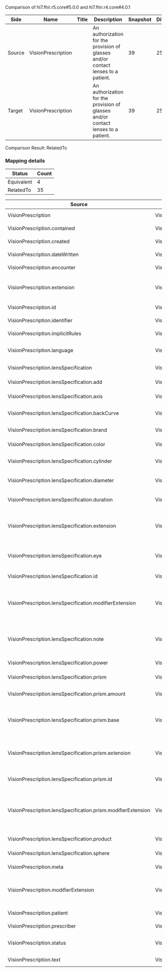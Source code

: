 Comparison of hl7.fhir.r5.core#5.0.0 and hl7.fhir.r4.core#4.0.1

| Side | Name | Title | Description | Snapshot | Differential |
| --- | --- | --- | --- | --- | --- |
| Source | VisionPrescription |  | An authorization for the provision of glasses and/or contact lenses to a patient. | 39 | 25 |
| Target | VisionPrescription |  | An authorization for the provision of glasses and/or contact lenses to a patient. | 39 | 25 |


Comparison Result: RelatedTo


### Mapping details

| Status | Count |
| ------ | ----- |
Equivalent | 4 |
RelatedTo | 35 |


| Source | Target | Status | Message |
| ------ | ------ | ------ | ------- |
| VisionPrescription | VisionPrescription | Equivalent | R5 `VisionPrescription` maps as Equivalent to R4 `VisionPrescription` |
| VisionPrescription.contained | VisionPrescription.contained | Equivalent | R5 `VisionPrescription.contained` maps as Equivalent to R4 `VisionPrescription.contained` |
| VisionPrescription.created | VisionPrescription.created | Equivalent | R5 `VisionPrescription.created` maps as Equivalent to R4 `VisionPrescription.created` |
| VisionPrescription.dateWritten | VisionPrescription.dateWritten | Equivalent | R5 `VisionPrescription.dateWritten` maps as Equivalent to R4 `VisionPrescription.dateWritten` |
| VisionPrescription.encounter | VisionPrescription.encounter | Equivalent | R5 `VisionPrescription.encounter` maps as Equivalent to R4 `VisionPrescription.encounter` |
| VisionPrescription.extension | VisionPrescription.extension | SourceIsBroaderThanTarget | R5 `VisionPrescription.extension` maps as SourceIsBroaderThanTarget to R4 `VisionPrescription.extension` - extension has change due to type change: R5 `extension` `Extension` maps as SourceIsBroaderThanTarget for R4 `extension` |
| VisionPrescription.id | VisionPrescription.id | Equivalent | R5 `VisionPrescription.id` maps as Equivalent to R4 `VisionPrescription.id` |
| VisionPrescription.identifier | VisionPrescription.identifier | Equivalent | R5 `VisionPrescription.identifier` maps as Equivalent to R4 `VisionPrescription.identifier` |
| VisionPrescription.implicitRules | VisionPrescription.implicitRules | Equivalent | R5 `VisionPrescription.implicitRules` maps as Equivalent to R4 `VisionPrescription.implicitRules` |
| VisionPrescription.language | VisionPrescription.language | RelatedTo | R5 `VisionPrescription.language` maps as RelatedTo to R4 `VisionPrescription.language` - language changed the binding strength from Required to Preferred |
| VisionPrescription.lensSpecification | VisionPrescription.lensSpecification | Equivalent | R5 `VisionPrescription.lensSpecification` maps as Equivalent to R4 `VisionPrescription.lensSpecification` |
| VisionPrescription.lensSpecification.add | VisionPrescription.lensSpecification.add | Equivalent | R5 `VisionPrescription.lensSpecification.add` maps as Equivalent to R4 `VisionPrescription.lensSpecification.add` |
| VisionPrescription.lensSpecification.axis | VisionPrescription.lensSpecification.axis | Equivalent | R5 `VisionPrescription.lensSpecification.axis` maps as Equivalent to R4 `VisionPrescription.lensSpecification.axis` |
| VisionPrescription.lensSpecification.backCurve | VisionPrescription.lensSpecification.backCurve | Equivalent | R5 `VisionPrescription.lensSpecification.backCurve` maps as Equivalent to R4 `VisionPrescription.lensSpecification.backCurve` |
| VisionPrescription.lensSpecification.brand | VisionPrescription.lensSpecification.brand | Equivalent | R5 `VisionPrescription.lensSpecification.brand` maps as Equivalent to R4 `VisionPrescription.lensSpecification.brand` |
| VisionPrescription.lensSpecification.color | VisionPrescription.lensSpecification.color | Equivalent | R5 `VisionPrescription.lensSpecification.color` maps as Equivalent to R4 `VisionPrescription.lensSpecification.color` |
| VisionPrescription.lensSpecification.cylinder | VisionPrescription.lensSpecification.cylinder | Equivalent | R5 `VisionPrescription.lensSpecification.cylinder` maps as Equivalent to R4 `VisionPrescription.lensSpecification.cylinder` |
| VisionPrescription.lensSpecification.diameter | VisionPrescription.lensSpecification.diameter | Equivalent | R5 `VisionPrescription.lensSpecification.diameter` maps as Equivalent to R4 `VisionPrescription.lensSpecification.diameter` |
| VisionPrescription.lensSpecification.duration | VisionPrescription.lensSpecification.duration | Equivalent | R5 `VisionPrescription.lensSpecification.duration` maps as Equivalent to R4 `VisionPrescription.lensSpecification.duration` |
| VisionPrescription.lensSpecification.extension | VisionPrescription.lensSpecification.extension | SourceIsBroaderThanTarget | R5 `VisionPrescription.lensSpecification.extension` maps as SourceIsBroaderThanTarget to R4 `VisionPrescription.lensSpecification.extension` - extension has change due to type change: R5 `extension` `Extension` maps as SourceIsBroaderThanTarget for R4 `extension` |
| VisionPrescription.lensSpecification.eye | VisionPrescription.lensSpecification.eye | Equivalent | R5 `VisionPrescription.lensSpecification.eye` maps as Equivalent to R4 `VisionPrescription.lensSpecification.eye` - eye has compatible required binding for code type: http://hl7.org/fhir/ValueSet/vision-eye-codes|5.0.0 and http://hl7.org/fhir/ValueSet/vision-eye-codes|4.0.1 (Equivalent) |
| VisionPrescription.lensSpecification.id | VisionPrescription.lensSpecification.id | Equivalent | R5 `VisionPrescription.lensSpecification.id` maps as Equivalent to R4 `VisionPrescription.lensSpecification.id` |
| VisionPrescription.lensSpecification.modifierExtension | VisionPrescription.lensSpecification.modifierExtension | SourceIsBroaderThanTarget | R5 `VisionPrescription.lensSpecification.modifierExtension` maps as SourceIsBroaderThanTarget to R4 `VisionPrescription.lensSpecification.modifierExtension` - modifierExtension has change due to type change: R5 `modifierExtension` `Extension` maps as SourceIsBroaderThanTarget for R4 `modifierExtension` |
| VisionPrescription.lensSpecification.note | VisionPrescription.lensSpecification.note | SourceIsBroaderThanTarget | R5 `VisionPrescription.lensSpecification.note` maps as SourceIsBroaderThanTarget to R4 `VisionPrescription.lensSpecification.note` - note has change due to type change: R5 `note` `Annotation` maps as SourceIsBroaderThanTarget for R4 `note` |
| VisionPrescription.lensSpecification.power | VisionPrescription.lensSpecification.power | Equivalent | R5 `VisionPrescription.lensSpecification.power` maps as Equivalent to R4 `VisionPrescription.lensSpecification.power` |
| VisionPrescription.lensSpecification.prism | VisionPrescription.lensSpecification.prism | Equivalent | R5 `VisionPrescription.lensSpecification.prism` maps as Equivalent to R4 `VisionPrescription.lensSpecification.prism` |
| VisionPrescription.lensSpecification.prism.amount | VisionPrescription.lensSpecification.prism.amount | Equivalent | R5 `VisionPrescription.lensSpecification.prism.amount` maps as Equivalent to R4 `VisionPrescription.lensSpecification.prism.amount` |
| VisionPrescription.lensSpecification.prism.base | VisionPrescription.lensSpecification.prism.base | Equivalent | R5 `VisionPrescription.lensSpecification.prism.base` maps as Equivalent to R4 `VisionPrescription.lensSpecification.prism.base` - base has compatible required binding for code type: http://hl7.org/fhir/ValueSet/vision-base-codes|5.0.0 and http://hl7.org/fhir/ValueSet/vision-base-codes|4.0.1 (Equivalent) |
| VisionPrescription.lensSpecification.prism.extension | VisionPrescription.lensSpecification.prism.extension | SourceIsBroaderThanTarget | R5 `VisionPrescription.lensSpecification.prism.extension` maps as SourceIsBroaderThanTarget to R4 `VisionPrescription.lensSpecification.prism.extension` - extension has change due to type change: R5 `extension` `Extension` maps as SourceIsBroaderThanTarget for R4 `extension` |
| VisionPrescription.lensSpecification.prism.id | VisionPrescription.lensSpecification.prism.id | Equivalent | R5 `VisionPrescription.lensSpecification.prism.id` maps as Equivalent to R4 `VisionPrescription.lensSpecification.prism.id` |
| VisionPrescription.lensSpecification.prism.modifierExtension | VisionPrescription.lensSpecification.prism.modifierExtension | SourceIsBroaderThanTarget | R5 `VisionPrescription.lensSpecification.prism.modifierExtension` maps as SourceIsBroaderThanTarget to R4 `VisionPrescription.lensSpecification.prism.modifierExtension` - modifierExtension has change due to type change: R5 `modifierExtension` `Extension` maps as SourceIsBroaderThanTarget for R4 `modifierExtension` |
| VisionPrescription.lensSpecification.product | VisionPrescription.lensSpecification.product | Equivalent | R5 `VisionPrescription.lensSpecification.product` maps as Equivalent to R4 `VisionPrescription.lensSpecification.product` |
| VisionPrescription.lensSpecification.sphere | VisionPrescription.lensSpecification.sphere | Equivalent | R5 `VisionPrescription.lensSpecification.sphere` maps as Equivalent to R4 `VisionPrescription.lensSpecification.sphere` |
| VisionPrescription.meta | VisionPrescription.meta | Equivalent | R5 `VisionPrescription.meta` maps as Equivalent to R4 `VisionPrescription.meta` |
| VisionPrescription.modifierExtension | VisionPrescription.modifierExtension | SourceIsBroaderThanTarget | R5 `VisionPrescription.modifierExtension` maps as SourceIsBroaderThanTarget to R4 `VisionPrescription.modifierExtension` - modifierExtension has change due to type change: R5 `modifierExtension` `Extension` maps as SourceIsBroaderThanTarget for R4 `modifierExtension` |
| VisionPrescription.patient | VisionPrescription.patient | Equivalent | R5 `VisionPrescription.patient` maps as Equivalent to R4 `VisionPrescription.patient` |
| VisionPrescription.prescriber | VisionPrescription.prescriber | Equivalent | R5 `VisionPrescription.prescriber` maps as Equivalent to R4 `VisionPrescription.prescriber` |
| VisionPrescription.status | VisionPrescription.status | Equivalent | R5 `VisionPrescription.status` maps as Equivalent to R4 `VisionPrescription.status` - status has compatible required binding for code type: http://hl7.org/fhir/ValueSet/fm-status|5.0.0 and http://hl7.org/fhir/ValueSet/fm-status|4.0.1 (Equivalent) |
| VisionPrescription.text | VisionPrescription.text | Equivalent | R5 `VisionPrescription.text` maps as Equivalent to R4 `VisionPrescription.text` |

